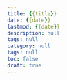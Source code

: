 ```yaml
---
title: {{title}}
date: {{date}}
lastmod: {{date}}
description: null
tags: null
category: null
tags: null
toc: false
draft: true
---
```

